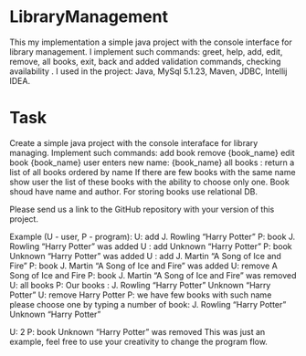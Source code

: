 # LibraryManagement

This my implementation a simple java project with the console interface for library management. I implement such commands: greet, help, add, edit, remove, all books, exit, back and added validation commands, checking availability . I used in the project: Java, MySql 5.1.23, Maven, JDBC, Intellij IDEA.


# Task

Create a simple java project with the console interaface for library managing. Implement such commands:
add book
remove {book_name}
edit book {book_name}
               user enters new name: {book_name}
all books : return a list of all books ordered by name
If there are few books with the same name show user the list of these books with the ability to choose only one.
Book shoud have name and author.
For storing books use relational DB. 

Please send us a link to the GitHub repository with your version of this project.

Example (U - user, P - program):
U: add J. Rowling “Harry Potter”
P: book J. Rowling “Harry Potter” was added 
U : add Unknown “Harry Potter”
P: book Unknown “Harry Potter” was added 
U : add J. Martin “A Song of Ice and Fire”
P: book J. Martin “A Song of Ice and Fire” was added 
U: remove A Song of Ice and Fire
P: book J. Martin “A Song of Ice and Fire” was removed 
U: all books
P:   Our books : 
           		 J. Rowling “Harry Potter”
          		 Unknown “Harry Potter”
U: remove Harry Potter
 P:  we have few books with such name please choose one by typing a number of book:
 J. Rowling “Harry Potter”
 Unknown “Harry Potter”

U: 2
P: book Unknown “Harry Potter” was removed 
This was just an example, feel free to use your creativity to change the program flow.
